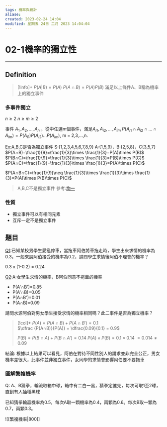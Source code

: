 ```yaml
---
tags: 機率與統計
aliase: 
created: 2023-02-24 14:04
modified: 星期五 24日 二月 2023 14:04:04
---
```


# 02-1機率的獨立性
***
## Definition
>[!info]+
>$P(A|B)=P(A)$
>$P(A∩B)=P(A)P(B)$
>滿足以上條件A、B稱為機率上的獨立事件

### 多事件獨立
$n\geq2$
$n\geq m\geq 2$

事件 $A_1, A_2, ..., A_n$ ，從中任選m個事件，滿足$A_{i1}, A_{i2}, ..., A_{im}$
$P(A_{i1}∩A_{i2}∩...∩A_{im})=P(A_{i1})P(A_{i2}) ...P(A_{im})$, m = 2,3,...,n.

<u>Ex</u>:A,B,C是否為獨立事件
S:{1,2,3,4,5,6,7,8,9} A:{1,5,9}，B:{2,5,8}，C{3,5,7}
$P(A∩B)=\frac{1}{9}=\frac{1}{3}\times \frac{1}{3}=P(A)\times P(B)$
$P(B∩C)=\frac{1}{9}=\frac{1}{3}\times \frac{1}{3}=P(B)\times P(C)$
$P(A∩C)=\frac{1}{9}=\frac{1}{3}\times \frac{1}{3}=P(A)\times P(C)$

$P(A∩B∩C)=\frac{1}{9}\neq \frac{1}{3}\times \frac{1}{3}\times \frac{1}{3}=P(A)\times P(B)\times P(C)$
>A,B,C不是獨立事件 參考:[均一](https://www.junyiacademy.org/partner/adl/adl-math/adl-math-11a/adl-math-11a-u5/v/tMJg5pbG52Q?v=tMJg5pbG52Q)

### 性質
- 獨立事件可以有相同元素
- 互斥一定不是獨立事件


## 題目
<u>Q1</u>:已知某校男學生愛亂停車，當拖車阿伯將車拖走時，學生出來求情的機率為0.3，一般來說阿伯接受的機率為0.2，請問學生求情後阿伯不理會的機率？

0.3 x (1-0.2) = 0.24

<u>Q2</u>:A:女學生求情的機率，B阿伯同意不拖車的機率
- P(A'∩B')=0.85 
- P(A'∩B)=0.05 
- P(A∩B')=0.01
- P(A∩B)=0.09

請問水源阿伯對男女學生接受求情的機率相同嗎？此二事件是否為獨立機率？
>[!col]+
>$P(A)=P(A∩B)+P(A∩B')=0.1$</br>
>$\dfrac {P(A∩B)}{P(A)} = \dfrac{0.09}{0.1} = 0.9$
>
>$P(B)=P(B∩A)+P(B∩A')=0.14$
>$P(A)\times P(B) = 0.1\times 0.14$
>$= 0.014\neq0.09$

結論:
根據以上結果可以看見，阿伯在對待不同性別人的請求並非完全公正，男女機率差很大，此事件並非獨立事件，女同學的求情會影響阿伯要不要拖車

### 圖解繁複機率
Q: A、B猜拳，輪流取箱中球，箱中有二白一黑，猜拳定誰先，每次可取1至2球，直到有人抽種黑球

已知猜拳輸贏機率為0.5，每次A取一顆機率為0.4，兩顆為0.6。每次B取一顆為0.7，兩顆0.3。

![[繁複機率|800]]





